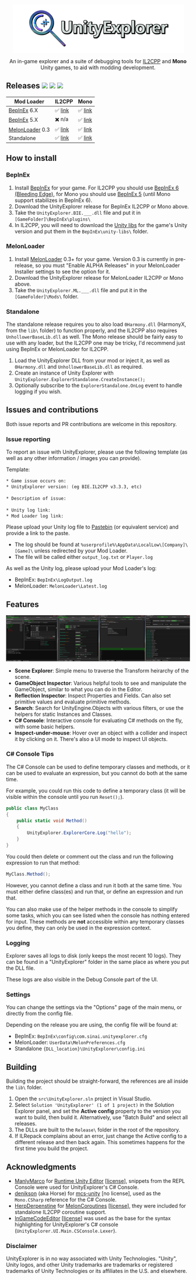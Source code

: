 <p align="center">
  <img align="center" src="img/icon.png">
</p>

<p align="center">
  An in-game explorer and a suite of debugging tools for <a href="https://docs.unity3d.com/Manual/IL2CPP.html">IL2CPP</a> and <b>Mono</b> Unity games, to aid with modding development.
</p>

## Releases [![](https://img.shields.io/github/release/sinai-dev/UnityExplorer.svg?label=release%20notes)](../../releases/latest) [![](https://img.shields.io/github/downloads/sinai-dev/UnityExplorer/total.svg)](../../releases) [![](https://img.shields.io/github/downloads/sinai-dev/UnityExplorer/latest/total.svg)](../../releases/latest)

| Mod Loader  | IL2CPP | Mono |
| ----------- | ------ | ---- |
| [BepInEx](https://github.com/BepInEx/BepInEx) 6.X | ✅ [link](https://github.com/sinai-dev/UnityExplorer/releases/latest/download/UnityExplorer.BepInEx.Il2Cpp.zip) | ✅ [link](https://github.com/sinai-dev/UnityExplorer/releases/latest/download/UnityExplorer.BepInEx6.Mono.zip) |
| [BepInEx](https://github.com/BepInEx/BepInEx) 5.X | ✖️ n/a | ✅ [link](https://github.com/sinai-dev/UnityExplorer/releases/latest/download/UnityExplorer.BepInEx5.Mono.zip) |
| [MelonLoader](https://github.com/HerpDerpinstine/MelonLoader) 0.3 | ✅ [link](https://github.com/sinai-dev/UnityExplorer/releases/latest/download/UnityExplorer.MelonLoader.Il2Cpp.zip) | ✅ [link](https://github.com/sinai-dev/UnityExplorer/releases/latest/download/UnityExplorer.MelonLoader.Mono.zip) | 
| Standalone | ✅ [link](https://github.com/sinai-dev/UnityExplorer/releases/latest/download/UnityExplorer.Standalone.Il2Cpp.zip) | ✅ [link](https://github.com/sinai-dev/UnityExplorer/releases/latest/download/UnityExplorer.Standalone.Mono.zip) | 

## How to install

### BepInEx

1. Install [BepInEx](https://github.com/BepInEx/BepInEx) for your game. For IL2CPP you should use [BepInEx 6 (Bleeding Edge)](https://builds.bepis.io/projects/bepinex_be), for Mono you should use [BepInEx 5](https://github.com/BepInEx/BepInEx/releases) (until Mono support stabilizes in BepInEx 6).
2. Download the UnityExplorer release for BepInEx IL2CPP or Mono above.
3. Take the `UnityExplorer.BIE.___.dll` file and put it in `[GameFolder]\BepInEx\plugins\`
4. In IL2CPP, you will need to download the [Unity libs](https://github.com/LavaGang/Unity-Runtime-Libraries) for the game's Unity version and put them in the `BepInEx\unity-libs\` folder. 

### MelonLoader

1. Install [MelonLoader](https://github.com/HerpDerpinstine/MelonLoader) 0.3+ for your game. Version 0.3 is currently in pre-release, so you must "Enable ALPHA Releases" in your MelonLoader Installer settings to see the option for it.
2. Download the UnityExplorer release for MelonLoader IL2CPP or Mono above.
3. Take the `UnityExplorer.ML.___.dll` file and put it in the `[GameFolder]\Mods\` folder.

### Standalone

The standalone release requires you to also load `0Harmony.dll` (HarmonyX, from the `lib\` folder) to function properly, and the IL2CPP also requires `UnhollowerBaseLib.dll` as well. The Mono release should be fairly easy to use with any loader, but the IL2CPP one may be tricky, I'd recommend just using BepInEx or MelonLoader for IL2CPP.

1. Load the UnityExplorer DLL from your mod or inject it, as well as `0Harmony.dll` and `UnhollowerBaseLib.dll` as required.
2. Create an instance of Unity Explorer with `UnityExplorer.ExplorerStandalone.CreateInstance();`
3. Optionally subscribe to the `ExplorerStandalone.OnLog` event to handle logging if you wish.

## Issues and contributions

Both issue reports and PR contributions are welcome in this repository.

### Issue reporting

To report an issue with UnityExplorer, please use the following template (as well as any other information / images you can provide).

Template:

```
* Game issue occurs on: 
* UnityExplorer version: (eg BIE.IL2CPP v3.3.3, etc)

* Description of issue:

* Unity log link:
* Mod Loader log link: 
```

Please upload your Unity log file to [Pastebin](https://pastebin.com/) (or equivalent service) and provide a link to the paste.

* The log should be found at `%userprofile%\AppData\LocalLow\[Company]\[Game]\` unless redirected by your Mod Loader.
* The file will be called either `output_log.txt` or `Player.log`

As well as the Unity log, please upload your Mod Loader's log:

* BepInEx: `BepInEx\LogOutput.log`
* MelonLoader: `MelonLoader\Latest.log`

## Features

<p align="center">
  <a href="https://raw.githubusercontent.com/sinai-dev/UnityExplorer/master/img/preview.png">
    <img src="img/preview.png" />
  </a>
</p>

* <b>Scene Explorer</b>: Simple menu to traverse the Transform heirarchy of the scene. 
* <b>GameObject Inspector</b>: Various helpful tools to see and manipulate the GameObject, similar to what you can do in the Editor.
* <b>Reflection Inspector</b>: Inspect Properties and Fields. Can also set primitive values and evaluate primitive methods.
* <b>Search</b>: Search for UnityEngine.Objects with various filters, or use the helpers for static Instances and Classes.
* <b>C# Console</b>: Interactive console for evaluating C# methods on the fly, with some basic helpers.
* <b>Inspect-under-mouse</b>: Hover over an object with a collider and inspect it by clicking on it. There's also a UI mode to inspect UI objects.

### C# Console Tips

The C# Console can be used to define temporary classes and methods, or it can be used to evaluate an expression, but you cannot do both at the same time.

For example, you could run this code to define a temporary class (it will be visible within the console until you run `Reset();`).

```csharp
public class MyClass
{
    public static void Method()
    {
        UnityExplorer.ExplorerCore.Log("hello");
    }
}
```

You could then delete or comment out the class and run the following expression to run that method:

```csharp
MyClass.Method();
```

However, you cannot define a class and run it both at the same time. You must either define class(es) and run that, or define an expression and run that.

You can also make use of the helper methods in the console to simplify some tasks, which you can see listed when the console has nothing entered for input. These methods are **not** accessible within any temporary classes you define, they can only be used in the expression context.

### Logging

Explorer saves all logs to disk (only keeps the most recent 10 logs). They can be found in a "UnityExplorer" folder in the same place as where you put the DLL file.

These logs are also visible in the Debug Console part of the UI.

### Settings

You can change the settings via the "Options" page of the main menu, or directly from the config file.

Depending on the release you are using, the config file will be found at:
* BepInEx: `BepInEx\config\com.sinai.unityexplorer.cfg`
* MelonLoader: `UserData\MelonPreferences.cfg`
* Standalone `{DLL_location}\UnityExplorer\config.ini`

## Building

Building the project should be straight-forward, the references are all inside the `lib\` folder.

1. Open the `src\UnityExplorer.sln` project in Visual Studio.
2. Select `Solution 'UnityExplorer' (1 of 1 project)` in the Solution Explorer panel, and set the <b>Active config</b> property to the version you want to build, then build it. Alternatively, use "Batch Build" and select all releases.
3. The DLLs are built to the `Release\` folder in the root of the repository.
4. If ILRepack complains about an error, just change the Active config to a different release and then back again. This sometimes happens for the first time you build the project.

## Acknowledgments

* [ManlyMarco](https://github.com/ManlyMarco) for [Runtime Unity Editor](https://github.com/ManlyMarco/RuntimeUnityEditor) \[[license](THIRDPARTY_LICENSES.md#runtimeunityeditor-license)\], snippets from the REPL Console were used for UnityExplorer's C# Console.
* [denikson](https://github.com/denikson) (aka Horse) for [mcs-unity](https://github.com/denikson/mcs-unity) \[no license\], used as the `Mono.CSharp` reference for the C# Console.
* [HerpDerpenstine](https://github.com/HerpDerpinstine) for [MelonCoroutines](https://github.com/LavaGang/MelonLoader/blob/6cc958ec23b5e2e8453a73bc2e0d5aa353d4f0d1/MelonLoader.Support.Il2Cpp/MelonCoroutines.cs) \[[license](THIRDPARTY_LICENSES.md#melonloader-license)\], they were included for standalone IL2CPP coroutine support.
* [InGameCodeEditor](https://assetstore.unity.com/packages/tools/gui/ingame-code-editor-144254) \[[license](THIRDPARTY_LICENSES.md#ingamecodeeditor-license)\] was used as the base for the syntax highlighting for UnityExplorer's C# console (`UnityExplorer.UI.Main.CSConsole.Lexer`).

### Disclaimer

UnityExplorer is in no way associated with Unity Technologies. "Unity", Unity logos, and other Unity trademarks are trademarks or registered trademarks of Unity Technologies or its affiliates in the U.S. and elsewhere.
